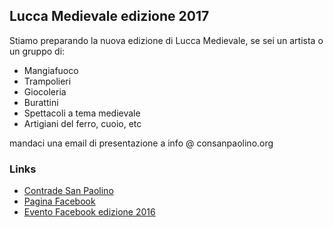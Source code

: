 ## Lucca Medievale edizione 2017

Stiamo preparando la nuova edizione di Lucca Medievale, se sei un artista o un gruppo di:

* Mangiafuoco
* Trampolieri
* Giocoleria
* Burattini
* Spettacoli a tema medievale
* Artigiani del ferro, cuoio, etc

mandaci una email di presentazione a info @ consanpaolino.org

### Links

* [Contrade San Paolino](http://consanpaolino.org)
* [Pagina Facebook](https://www.facebook.com/luccamedievale/)
* [Evento Facebook edizione 2016](https://www.facebook.com/events/1730372070582555/)

